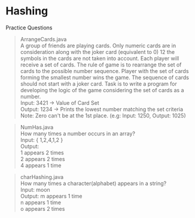 # Hashing
Practice Questions<br>
>ArrangeCards.java<br>
A group of friends are playing cards. Only numeric cards are in consideration along with the joker card (equivalent to 0) 12 the symbols in 
the cards are not taken into account. Each player will receive a set of cards. The rule of game is to rearrange the set of cards to the possible number 
sequence. Player with the set of cards forming the smallest number wins the game. The sequence of cards should not start with a joker card. Task is 
to write a program for developing the logic of the game considering the set of cards as a number.<br>
Input: 3421 -> Value of Card Set<br>
Output: 1234 -> Prints the lowest number matching the set criteria
Note: Zero can't be at the 1st place. (e.g: Input: 1250, Output: 1025)<br>

>NumHas.java<br>
How many times a number occurs in an array?<br>
Input: { 1,2,4,1,2 }<br>
Output:<br> 1 appears 2 times<br> 2 appears 2 times<br> 4 appears 1 time<br>

>charHashing.java<br>
How many times a character(alphabet) appears in a string?<br>
Input: moon<br>
Output: m appears 1 time<br> n appears 1 time<br> o appears 2 times<br>

